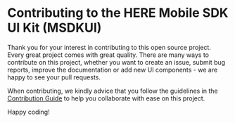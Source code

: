 # Contributing to the HERE Mobile SDK UI Kit (MSDKUI)

Thank you for your interest in contributing to this open source project. Every great project comes with great quality. There are many ways to contribute on this project, whether you want to create an issue, submit bug reports, improve the documentation or add new UI components - we are happy to see your pull requests.

When contributing, we kindly advice that you follow the guidelines in the [Contribution Guide](Documentation/Guides/ContributionGuide.md) to help you collaborate with ease on this project.

Happy coding!
